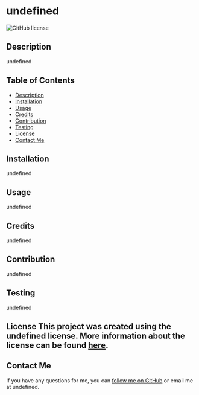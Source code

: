 # undefined

![GitHub license](https://img.shields.io/badge/License-undefined-undefined.svg)
## Description
undefined

## Table of Contents
- [Description](#description)
- [Installation](#installation)
- [Usage](#usage)
- [Credits](#credits)
- [Contribution](#contribution)
- [Testing](#testing)
- [License](#license)
- [Contact Me](#contact-me)

## Installation
undefined

## Usage
undefined

## Credits
undefined

## Contribution
undefined

## Testing
undefined

## License This project was created using the undefined license. More information about the license can be found [here](undefined).

## Contact Me
If you have any questions for me, you can [follow me on GitHub](github.com/undefined) or email me at undefined.
